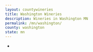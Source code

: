 ```yaml
---
layout: countywineries
title: Washington Wineries
description: Wineries in Washington MN
permalink: /mn/washington/
county: washington
state: mn
---
```

-
